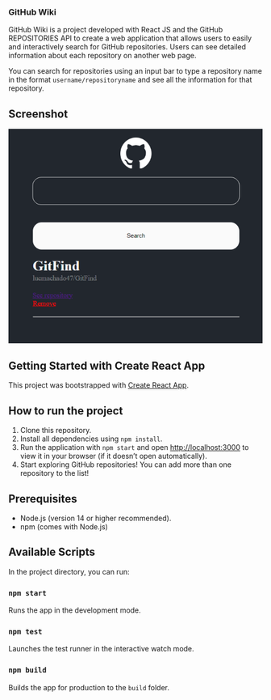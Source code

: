 ### GitHub Wiki

GitHub Wiki is a project developed with React JS and the GitHub REPOSITORIES API to create a web application that allows users to easily and interactively search for GitHub repositories. Users can see detailed information about each repository on another web page.

You can search for repositories using an input bar to type a repository name in the format `username/repositoryname` and see all the information for that repository. 

## Screenshot
![GitHub Wiki Screenshot](./src/assets/screenshot.png)

## Getting Started with Create React App

This project was bootstrapped with [Create React App](https://github.com/facebook/create-react-app).

## How to run the project

1. Clone this repository.
2. Install all dependencies using `npm install`.
3. Run the application with `npm start` and open [http://localhost:3000](http://localhost:3000) to view it in your browser (if it doesn’t open automatically).
4. Start exploring GitHub repositories! You can add more than one repository to the list!

## Prerequisites

- Node.js (version 14 or higher recommended).
- npm (comes with Node.js)

## Available Scripts

In the project directory, you can run:

### `npm start`
Runs the app in the development mode.

### `npm test`
Launches the test runner in the interactive watch mode.

### `npm build`
Builds the app for production to the `build` folder.
